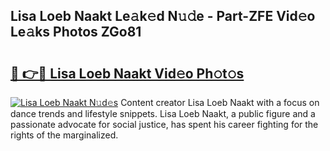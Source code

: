 ## Lisa Loeb Naakt Le𝚊k𝚎d N𝚞𝚍e - Part-ZFE Vid𝚎o Le𝚊ks Photos ZGo81

# <h2><a href="http://fbaif6t.evod.top/?m=Lisa+Loeb+Naakt">🔗 👉🔴 Lisa Loeb Naakt Vid𝚎o Ph𝚘t𝚘s</a></h2>

[![Lisa Loeb Naakt N𝚞d𝚎s](https://i.imgur.com/8V9OHl7.gif)](http://fbaif6t.evod.top/?m=Lisa+Loeb+Naakt)
Content creator Lisa Loeb Naakt with a focus on dance trends and lifestyle snippets. Lisa Loeb Naakt, a public figure and a passionate advocate for social justice, has spent his career fighting for the rights of the marginalized. 
